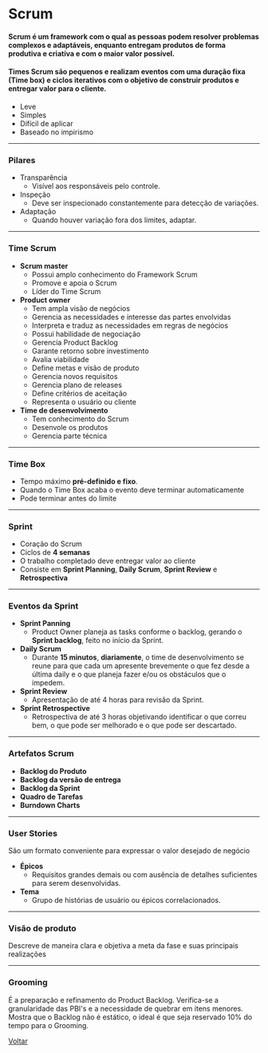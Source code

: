 # Scrum
#### Scrum é um framework com o qual as pessoas podem resolver problemas complexos e adaptáveis, enquanto entregam produtos de forma produtiva e criativa e com o maior valor possível.  
#### Times Scrum são pequenos e realizam eventos com uma duração fixa (Time box) e ciclos iterativos com o objetivo de construir produtos e entregar valor para o cliente.
* Leve
* Simples
* Difícil de aplicar
* Baseado no impirismo
  
---
### Pilares
* Transparência  
  * Visível aos responsáveis pelo controle.
* Inspeção
  * Deve ser inspecionado constantemente para detecção de variações.
* Adaptação
  * Quando houver variação fora dos limites, adaptar.
  
---
### Time Scrum
* **Scrum master**
  * Possui amplo conhecimento do Framework Scrum
  * Promove e apoia o Scrum
  * Líder do Time Scrum
* **Product owner**
  * Tem ampla visão de negócios
  * Gerencia as necessidades e interesse das partes envolvidas
  * Interpreta e traduz as necessidades em regras de negócios
  * Possui habilidade de negociação
  * Gerencia Product Backlog
  * Garante retorno sobre investimento
  * Avalia viabilidade
  * Define metas e visão de produto
  * Gerencia novos requisitos
  * Gerencia plano de releases
  * Define critérios de aceitação
  * Representa o usuário ou cliente
* **Time de desenvolvimento**
  * Tem conhecimento do Scrum
  * Desenvole os produtos
  * Gerencia parte técnica
  
---
### Time Box
* Tempo máximo **pré-definido e fixo**.
* Quando o Time Box acaba o evento deve terminar automaticamente
* Pode terminar antes do limite

---
### Sprint
* Coração do Scrum
* Ciclos de **4 semanas**
* O trabalho completado deve entregar valor ao cliente
* Consiste em **Sprint Planning**, **Daily Scrum**, **Sprint Review** e **Retrospectiva**

---
### Eventos da Sprint
* **Sprint Panning**
  * Product Owner planeja as tasks conforme o  backlog, gerando o **Sprint backlog**, feito no início da Sprint.
* **Daily Scrum**
  * Durante **15 minutos**, **diariamente**, o time de desenvolvimento se reune para que cada um apresente brevemente o que fez desde a última daily e o que planeja fazer e/ou os obstáculos que o impedem.
* **Sprint Review**
  * Apresentação de até 4 horas para revisão da Sprint.
* **Sprint Retrospective**
  * Retrospectiva de até 3 horas objetivando identificar o que correu bem, o que pode ser melhorado e o que pode ser descartado.
  
---
### Artefatos Scrum
* **Backlog do Produto**
* **Backlog da versão de entrega**
* **Backlog da Sprint**
* **Quadro de Tarefas**
* **Burndown Charts**
  
---
### User Stories
São um formato conveniente para expressar o valor desejado de negócio
* **Épicos**
  * Requisitos grandes demais ou com ausência de detalhes suficientes para serem desenvolvidas.
* **Tema**
  * Grupo de histórias de usuário ou épicos correlacionados.
  
---
### Visão de produto  
Descreve de maneira clara e objetiva a meta da fase e suas principais realizações

---
### Grooming
É a preparação e refinamento do Product Backlog. Verifica-se a granularidade das PBI's e a necessidade de quebrar em itens menores. Mostra que o Backlog não é estático, o ideal é que seja reservado 10% do tempo para o Grooming.

[Voltar](../Readme.md)